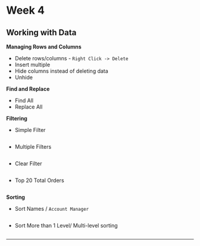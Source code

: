 # Week 4
## Working with Data

**Managing Rows and Columns**
* Delete rows/columns - `Right Click -> Delete`
* Insert multiple 
* Hide columns instead of deleting data
* Unhide

**Find and Replace**
* Find All
* Replace All

**Filtering**
* Simple Filter

![]()

* Multiple Filters

![]()

* Clear Filter

![]()

* Top 20 Total Orders

![]()

**Sorting**
* Sort Names / `Account Manager`

![]()

* Sort More than 1 Level/ Multi-level sorting

![]()

****
